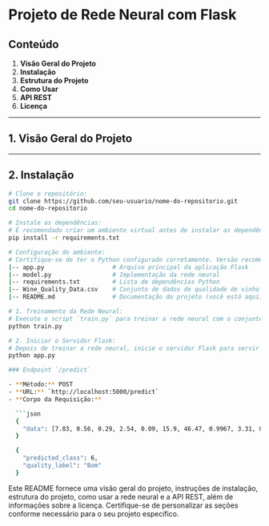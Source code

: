 # Projeto de Rede Neural com Flask

## Conteúdo

1. **Visão Geral do Projeto**
2. **Instalação**
3. **Estrutura do Projeto**
4. **Como Usar**
5. **API REST**
6. **Licença**

---

## 1. Visão Geral do Projeto

---

## 2. Instalação

```bash
# Clone o repositório:
git clone https://github.com/seu-usuario/nome-do-repositorio.git
cd nome-do-repositorio

# Instale as dependências:
# É recomendado criar um ambiente virtual antes de instalar as dependências.
pip install -r requirements.txt

# Configuração do ambiente:
# Certifique-se de ter o Python configurado corretamente. Versão recomendada: Python 3.x.
|-- app.py                   # Arquivo principal da aplicação Flask
|-- model.py                 # Implementação da rede neural
|-- requirements.txt         # Lista de dependências Python
|-- Wine_Quality_Data.csv    # Conjunto de dados de qualidade de vinho
|-- README.md                # Documentação do projeto (você está aqui)

# 1. Treinamento da Rede Neural:
# Execute o script `train.py` para treinar a rede neural com o conjunto de dados de qualidade de vinho.
python train.py

# 2. Iniciar o Servidor Flask:
# Depois de treinar a rede neural, inicie o servidor Flask para servir a API REST.
python app.py

### Endpoint `/predict`

- **Método:** POST
- **URL:** `http://localhost:5000/predict`
- **Corpo da Requisição:**

  ```json
  {
    "data": [7.83, 0.56, 0.29, 2.54, 0.09, 15.9, 46.47, 0.9967, 3.31, 0.66, 10.42]
  }

  {
    "predicted_class": 6,
    "quality_label": "Bom"
  }
  ```

Este README fornece uma visão geral do projeto, instruções de instalação, estrutura do projeto, como usar a rede neural e a API REST, além de informações sobre a licença. Certifique-se de personalizar as seções conforme necessário para o seu projeto específico.
